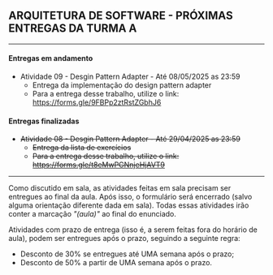 ## ARQUITETURA DE SOFTWARE - PRÓXIMAS ENTREGAS DA TURMA A
___

#### Entregas em andamento

- Atividade 09 - Desgin Pattern Adapter - Até 08/05/2025 as 23:59                                                 
    + Entrega da implementação do design pattern adapter
    + Para a entrega desse trabalho, utilize o link: https://forms.gle/9FBPp2ztRstZGbhJ6 

#### Entregas finalizadas

- ~~Atividade 08 - Desgin Pattern Adapter - Até 29/04/2025 as 23:59~~                                                 
    + ~~Entrega da lista de exercícios~~
    + ~~Para a entrega desse trabalho, utilize o link: https://forms.gle/t8eMwPGNnjeHjAVT9~~ 

___

Como discutido em sala, as atividades feitas em sala precisam ser entregues ao final da aula. Após isso, o formulário será encerrado (salvo alguma orientação diferente dada em sala). Todas essas atividades irão conter a marcação *"(aula)"* ao final do enunciado.

Atividades com prazo de entrega (isso é, a serem feitas fora do horário de aula), podem ser entregues após o prazo, seguindo a seguinte regra:
- Desconto de 30% se entregues até UMA semana após o prazo;
- Desconto de 50% a partir de UMA semana após o prazo. 